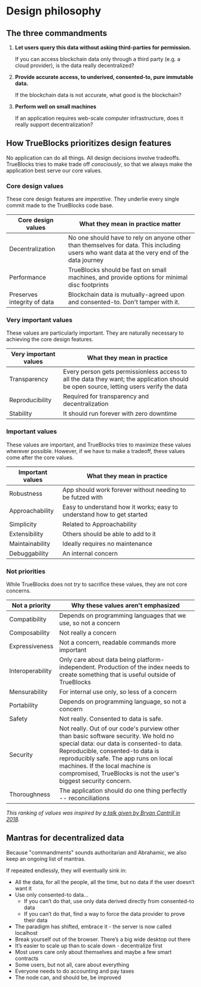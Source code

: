 # Design philosophy

## The three commandments

1. **Let users query this data without asking third-parties for permission.**

    If you can access blockchain data only through a third party (e.g. a cloud provider),
    is the data really decentralized?

2. **Provide accurate access, to underived, consented-to, pure immutable data.**

    If the blockchain data is not accurate, what good is the blockchain?

3. **Perform well on small machines**

    If an application requires web-scale computer infrastructure,
    does it really support decentralization?

## How TrueBlocks prioritizes design features

No application can do all things. All design decisions involve tradeoffs.
TrueBlocks tries to make trade off _consciously_, so that we always
make the application best serve our core values.

### Core design values

These core design features are _imperative_.
They underlie every single commit made to the TrueBlocks code base.

| Core design values          | What they mean in practice matter                                                                                                           |
| --------------------------- | ------------------------------------------------------------------------------------------------------------------------------------------- |
| Decentralization            | No one should have to rely on anyone other than themselves for data. This including users who want data at the very end of the data journey |
| Performance                 | TrueBlocks should be fast on small machines, and provide options for minimal disc footprints                                                |
| Preserves integrity of data | Blockchain data is mutually-agreed upon and consented-to. Don't tamper with it.                                                             |

### Very important values

These values are particularly important. They are naturally necessary to achieving
the core design features.

| Very important values | What they mean in practice                                                                                                              |
| --------------------- | --------------------------------------------------------------------------------------------------------------------------------------- |
| Transparency          | Every person gets permissionless access to all the data they want; the application should be open source, letting users verify the data |
| Reproducibility       | Required for transparency and decentralization                                                                                          |
| Stability             | It should run forever with zero downtime                                                                                                |

### Important values

These values are important, and TrueBlocks tries to maximize these values wherever possible.
However, if we have to make a tradeoff, these values come after the core values.

| Important values | What they mean in practice                                             |
| ---------------- | ---------------------------------------------------------------------- |
| Robustness       | App should work forever without needing to be futzed with              |
| Approachability  | Easy to understand how it works; easy to understand how to get started |
| Simplicity       | Related to Approachability                                             |
| Extensibility    | Others should be able to add to it                                     |
| Maintainability  | Ideally requires no maintenance                                        |
| Debuggability    | An internal concern                                                    |

### Not priorities

While TrueBlocks does not _try_ to sacrifice these values, they are not core concerns.

| Not a priority   | Why these values aren't emphasized                                                                                                                                                                                                                                                                                  |
| ---------------- | ------------------------------------------------------------------------------------------------------------------------------------------------------------------------------------------------------------------------------------------------------------------------------------------------------------------- |
| Compatibility    | Depends on programming languages that we use, so not a concern                                                                                                                                                                                                                                                      |
| Composability    | Not really a concern                                                                                                                                                                                                                                                                                                |
| Expressiveness   | Not a concern, readable commands more important                                                                                                                                                                                                                                                                     |
| Interoperability | Only care about data being platform-independent. Production of the index needs to create something that is useful outside of TrueBlocks                                                                                                                                                                             |
| Mensurability    | For internal use only, so less of a concern                                                                                                                                                                                                                                                                         |
| Portability      | Depends on programming language, so not a concern                                                                                                                                                                                                                                                                   |
| Safety           | Not really. Consented to data is safe.                                                                                                                                                                                                                                                                              |
| Security         | Not really. Out of our code's purview other than basic software security. We hold no special data: our data is consented-to data. Reproducible, consented-to data is reproducibly safe. The app runs on local machines. If the local machine is compromised, TrueBlocks is not the user's biggest security concern. |
| Thoroughness     | The application should do one thing perfectly -- reconciliations                                                                                                                                                                                                                                                    |

_This ranking of values was inspired by [a talk given by Bryan Cantrill in 2018](https://www.youtube.com/watch?v=2wZ1pCpJUIM)._

## Mantras for decentralized data

Because "commandments" sounds authoritarian and Abrahamic, we also keep an ongoing list of mantras.

If repeated endlessly, they will eventually sink in:

* All the data, for all the people, all the time, but no data if the user doesn’t want it
* Use only consented-to data…
    * If you can’t do that, use only data derived directly from consented-to data
    * If you can’t do that, find a way to force the data provider to prove their data
* The paradigm has shifted, embrace it - the server is now called localhost
* Break yourself out of the browser. There’s a big wide desktop out there
* It’s easier to scale up than to scale down - decentralize first
* Most users care only about themselves and maybe a few smart contracts
* Some users, but not all, care about everything
* Everyone needs to do accounting and pay taxes
* The node can, and should be, be improved
